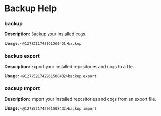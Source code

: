 # Backup Help

### backup

**Description:** Backup your installed cogs.

**Usage:** `<@1275521742961508432>backup`

### backup export

**Description:** Export your installed repositories and cogs to a file.

**Usage:** `<@1275521742961508432>backup export`

### backup import

**Description:** Import your installed repositories and cogs from an export file.

**Usage:** `<@1275521742961508432>backup import`

